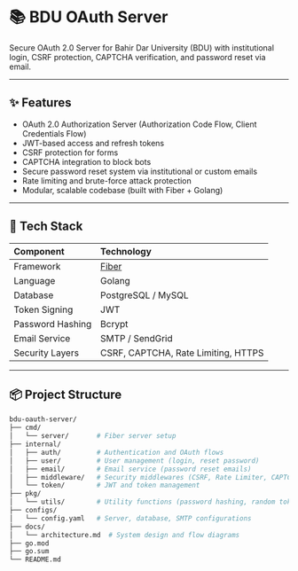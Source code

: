 # 📚 BDU OAuth Server

Secure OAuth 2.0 Server for Bahir Dar University (BDU) with institutional login, CSRF protection, CAPTCHA verification, and password reset via email.

---

## ✨ Features

- OAuth 2.0 Authorization Server (Authorization Code Flow, Client Credentials Flow)
- JWT-based access and refresh tokens
- CSRF protection for forms
- CAPTCHA integration to block bots
- Secure password reset system via institutional or custom emails
- Rate limiting and brute-force attack protection
- Modular, scalable codebase (built with Fiber + Golang)

---

## 🚀 Tech Stack

| Component | Technology |
|:----------|:------------|
| Framework | [Fiber](https://gofiber.io/) |
| Language | Golang |
| Database | PostgreSQL / MySQL |
| Token Signing | JWT |
| Password Hashing | Bcrypt |
| Email Service | SMTP / SendGrid |
| Security Layers | CSRF, CAPTCHA, Rate Limiting, HTTPS |

---

## 📦 Project Structure

```bash
bdu-oauth-server/
├── cmd/
│   └── server/       # Fiber server setup
├── internal/
│   ├── auth/         # Authentication and OAuth flows
│   ├── user/         # User management (login, reset password)
│   ├── email/        # Email service (password reset emails)
│   ├── middleware/   # Security middlewares (CSRF, Rate Limiter, CAPTCHA validator)
│   └── token/        # JWT and token management
├── pkg/
│   └── utils/        # Utility functions (password hashing, random token generation)
├── configs/
│   └── config.yaml   # Server, database, SMTP configurations
├── docs/
│   └── architecture.md  # System design and flow diagrams
├── go.mod
├── go.sum
└── README.md
